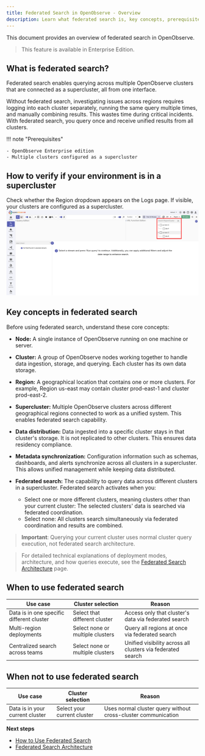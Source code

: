```yaml
---
title: Federated Search in OpenObserve - Overview
description: Learn what federated search is, key concepts, prerequisites, and when to use it.
---
```

This document provides an overview of federated search in OpenObserve.

> This feature is available in Enterprise Edition.

## What is federated search?

Federated search enables querying across multiple OpenObserve clusters that are connected as a supercluster, all from one interface.
<br>

Without federated search, investigating issues across regions requires logging into each cluster separately, running the same query multiple times, and manually combining results. This wastes time during critical incidents.
With federated search, you query once and receive unified results from all clusters.

!!! note "Prerequisites"

    - OpenObserve Enterprise edition
    - Multiple clusters configured as a supercluster

## How to verify if your environment is in a supercluster
Check whether the Region dropdown appears on the Logs page. If visible, your clusters are configured as a supercluster.
![federated-search](../../images/federated-search.png)

## Key concepts in federated search

Before using federated search, understand these core concepts:

- **Node:** A single instance of OpenObserve running on one machine or server.
- **Cluster:** A group of OpenObserve nodes working together to handle data ingestion, storage, and querying. Each cluster has its own data storage.
- **Region:** A geographical location that contains one or more clusters. For example, Region us-east may contain cluster prod-east-1 and cluster prod-east-2.
- **Supercluster:** Multiple OpenObserve clusters across different geographical regions connected to work as a unified system. This enables federated search capability.
- **Data distribution:** Data ingested into a specific cluster stays in that cluster's storage. It is not replicated to other clusters. This ensures data residency compliance.
- **Metadata synchronization:** Configuration information such as schemas, dashboards, and alerts synchronize across all clusters in a supercluster. This allows unified management while keeping data distributed.
- **Federated search:** The capability to query data across different clusters in a supercluster. Federated search activates when you:

    - Select one or more different clusters, meaning clusters other than your current cluster: The selected clusters' data is searched via federated coordination.
    - Select none: All clusters search simultaneously via federated coordination and results are combined.

> **Important**: Querying your current cluster uses normal cluster query execution, not federated search architecture.

> For detailed technical explanations of deployment modes, architecture, and how queries execute, see the [Federated Search Architecture](../federated-search-architecture/) page.

## When to use federated search

| **Use case** | **Cluster selection** | **Reason** |
|--------------|----------------------|------------|
| Data is in one specific different cluster | Select that different cluster | Access only that cluster's data via federated search |
| Multi-region deployments | Select none or multiple clusters | Query all regions at once via federated search |
| Centralized search across teams | Select none or multiple clusters | Unified visibility across all clusters via federated search |


## When not to use federated search

| **Use case** | **Cluster selection** | **Reason** |
|--------------|----------------------|------------|
| Data is in your current cluster | Select your current cluster | Uses normal cluster query without cross-cluster communication |


**Next steps**

- [How to Use Federated Search](../how-to-use-federated-search/)
- [Federated Search Architecture](../federated-search-architecture/)